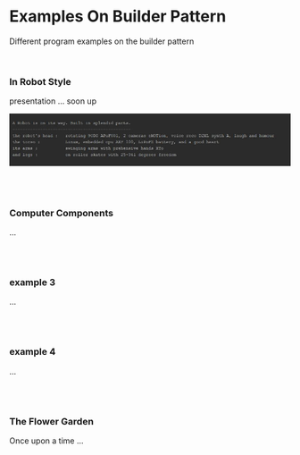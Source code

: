 # Examples On Builder Pattern

Different program examples on the builder pattern

<br>

### In Robot Style

presentation ... soon up

![the index image](/images/arobotonway.jpg) 

<br>
<br>


### Computer Components

...

<br>
<br>


### example 3

...

<br>
<br>


### example 4

...

<br>
<br>


### The Flower Garden

Once upon a time ...
